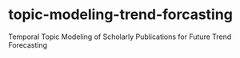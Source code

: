 # topic-modeling-trend-forcasting
Temporal Topic Modeling of Scholarly Publications for Future Trend Forecasting
